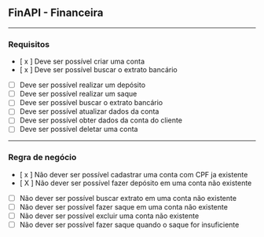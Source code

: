 ## FinAPI - Financeira

---

### Requisitos

- [ x ] Deve ser possível criar uma conta
- [ x ] Deve ser possível buscar o extrato bancário
- [ ] Deve ser possível realizar um depósito
- [ ] Deve ser possível realizar um saque
- [ ] Deve ser possível buscar o extrato bancário
- [ ] Deve ser possível atualizar dados da conta
- [ ] Deve ser possível obter dados da conta do cliente
- [ ] Deve ser possível deletar uma conta

---

### Regra de negócio
- [ x ] Não dever ser possível cadastrar uma conta com CPF ja existente
- [ X ] Não dever ser possível fazer depósito em uma conta não existente
- [ ] Não dever ser possível buscar extrato em uma conta não existente
- [ ] Não dever ser possível fazer saque em uma conta não existente
- [ ] Não dever ser possível excluir uma conta não existente
- [ ] Não dever ser possível fazer saque quando o saque for insuficiente